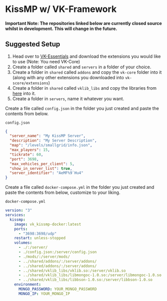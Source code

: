 # KissMP w/ VK-Framework
#### Important Note: The repositories linked below are currently closed source whilst in development. This will change in the future.

## Suggested Setup
1. Head over to [VK-Essentials](https://github.com/VK-Framework) and download the extensions you would like to use (Note: You need VK-Core)
2. Create a folder called `shared` and `servers` in a folder of your choice.
3. Create a folder in `shared` called `addons` and copy the `vk-core` folder into it (along with any other extensions you downloaded into `vk-score/extensions`)
4. Create a folder in `shared` called `vklib_libs` and copy the libraries from [here](https://github.com/vulcan-dev/vklib/releases) into it.
5. Create a folder in `servers`, name it whatever you want.

Create a file called `config.json` in the folder you just created and paste the contents from below.

`config.json`
```json
{
  "server_name": "My KissMP Server",
  "description": "My Server Description",
  "map": "/levels/smallgrid/info.json",
  "max_players": 15,
  "tickrate": 60,
  "port": 3698,
  "max_vehicles_per_client": 5,
  "show_in_server_list": true,
  "server_identifier": "AeMF%9`Hu4"
}
```

Create a file called `docker-compose.yml` in the folder you just created and paste the contents from below, customize to your liking.

`docker-compose.yml`
```yaml
version: "3"
services:
  kissmp:
    image: vk_kissmp-docker:latest
    ports:
      - "3698:3698/udp"
    restart: unless-stopped
    volumes:
      - ./:/server/
      - ./config.json:/server/config.json
      - ./mods/:/server/mods/
      - ../shared/addons/:/server/addons/
      - ../shared/addons/:/server/addons/
      - ../shared/vklib_libs/vklib.so:/server/vklib.so
      - ../shared/vklib_libs/libmongoc-1.0.so:/server/libmongoc-1.0.so
      - ../shared/vklib_libs/libbson-1.0.so:/server/libbson-1.0.so
    environment:
      MONGO_PASSWORD: YOUR_MONGO_PASSWORD
      MONGO_IP: YOUR_MONGO_IP
```